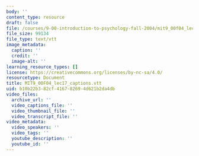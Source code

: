 ```yaml
---
body: ''
content_type: resource
draft: false
file: /courses/9-00-introduction-to-psychology-fall-2004/mit9_00f04_lec17_captions.vtt
file_size: 99134
file_type: text/vtt
image_metadata:
  caption: ''
  credit: ''
  image-alt: ''
learning_resource_types: []
license: https://creativecommons.org/licenses/by-nc-sa/4.0/
resourcetype: Document
title: MIT9_00F04_lec17_captions.vtt
uid: b10b22b3-82cf-4167-8269-4d621b2da4db
video_files:
  archive_url: ''
  video_captions_file: ''
  video_thumbnail_file: ''
  video_transcript_file: ''
video_metadata:
  video_speakers: ''
  video_tags: ''
  youtube_description: ''
  youtube_id: ''
---
```

